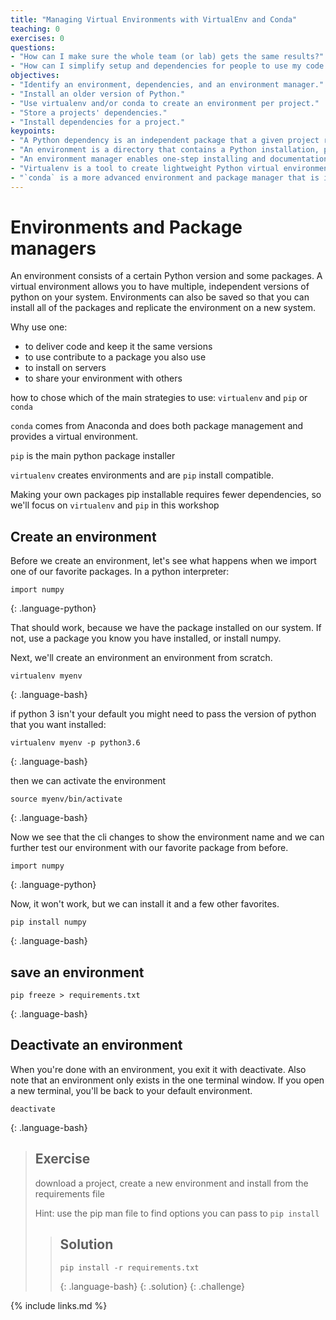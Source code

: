```yaml
---
title: "Managing Virtual Environments with VirtualEnv and Conda"
teaching: 0
exercises: 0
questions:
- "How can I make sure the whole team (or lab) gets the same results?"
- "How can I simplify setup and dependencies for people to use my code or reproduce my results?"
objectives:
- "Identify an environment, dependencies, and an environment manager."
- "Install an older version of Python."
- "Use virtualenv and/or conda to create an environment per project."
- "Store a projects' dependencies."
- "Install dependencies for a project."
keypoints:
- "A Python dependency is an independent package that a given project requires to be able to run."
- "An environment is a directory that contains a Python installation, plus a number of additional packages."
- "An environment manager enables one-step installing and documentation of dependencies, including versions."
- "Virtualenv is a tool to create lightweight Python virtual environments."
- "`conda` is a more advanced environment and package manager that is included with Anaconda."
---
```


# Environments and Package managers

An environment consists of a certain Python version and some packages. A virtual environment allows you to have multiple, independent versions of python on your system. Environments can also be saved so that you can install all of the packages and replicate the environment on a new system.

Why use one:
- to deliver code and keep it the same versions
- to use contribute to a package you also use
- to install on servers
- to share your environment with others

how to chose which of the main strategies to use: `virtualenv` and `pip` or `conda`

`conda` comes from Anaconda and does both package management and provides a virtual environment.

`pip` is the main python package installer

`virtualenv` creates environments and are `pip` install compatible.

Making your own packages pip installable requires fewer dependencies, so we'll focus on `virtualenv` and `pip` in this workshop

<!-- ## Dependencies

what are dependencies?

> ## Exercise
> FIXME -->

## Create an environment

Before we create an environment, let's see what happens when we import one of
our favorite packages.  In a python interpreter:

~~~
import numpy
~~~
{: .language-python}

That should work, because we have the package installed on our system. If not,
use a package you know you have installed, or install numpy.



Next, we'll create an environment an environment from scratch.

~~~
virtualenv myenv
~~~
{: .language-bash}

if python 3 isn't your default you might need to pass the version of python that you want installed:

~~~
virtualenv myenv -p python3.6
~~~
{: .language-bash}

then we can activate the environment

~~~
source myenv/bin/activate
~~~
{: .language-bash}

Now we see that the cli changes to show the environment name and we can further
test our environment with our favorite package from before.

~~~
import numpy
~~~
{: .language-python}

Now, it won't work, but we can install it and a few other favorites.

~~~
pip install numpy
~~~
{: .language-bash}

## save an environment

~~~
pip freeze > requirements.txt
~~~
{: .language-bash}



## Deactivate an environment

When you're done with an environment, you exit it with deactivate.  Also note
that an environment only exists in the one terminal window. If you open a new
terminal, you'll be back to your default environment.  

~~~
deactivate
~~~
{: .language-bash}



> ## Exercise
> download a project, create a new environment and install from the
>  requirements file
>
> Hint: use the pip man file to find options you can pass to `pip install`
>
> > ## Solution
> > ~~~
> > pip install -r requirements.txt
> > ~~~
> > {: .language-bash}
> > {: .solution}
{: .challenge}


{% include links.md %}
